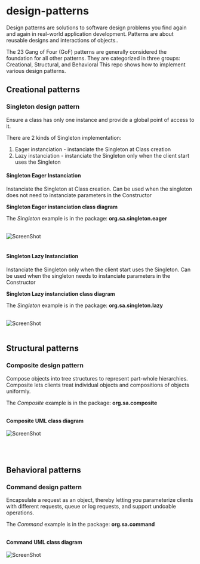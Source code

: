 <h1>design-patterns</h1>


Design patterns are solutions to software design problems you find again and again in real-world application development. Patterns are about reusable designs and interactions of objects..

The 23 Gang of Four (GoF) patterns are generally considered the foundation for all other patterns. They are categorized in three groups: Creational, Structural, and Behavioral
This repo shows how to implement various design patterns.

<h2>Creational patterns</h2>

<h3>Singleton design pattern</h3>


Ensure a class has only one instance and provide a global point of access to it.

There are 2 kinds of Singleton implementation:
1. Eager instanciation - instanciate the Singleton at Class creation
2. Lazy instanciation  - instanciate the Singleton only when the client start uses the Singleton

<h4>Singleton Eager Instanciation</h4>
Instanciate the Singleton at Class creation. Can be used when the singleton does not need to instanciate parameters in the Constructor

<b>Singleton Eager instanciation class diagram</b>

The <i>Singleton</i> example is in the package: **org.sa.singleton.eager** <br/><br/>

![ScreenShot](https://raw.github.com/shai-amar/design-patterns/master/src/main/images/eagerSingleton.PNG)
<br/><br/>

<h4>Singleton Lazy Instanciation</h4>
Instanciate the Singleton only when the client start uses the Singleton. Can be used when the singleton needs to instanciate parameters in the Constructor

<b>Singleton Lazy instanciation class diagram</b>

The <i>Singleton</i> example is in the package: **org.sa.singleton.lazy** <br/><br/>

![ScreenShot](https://raw.github.com/shai-amar/design-patterns/master/src/main/images/lazySingleton.png)
<br/><br/>

<h2>Structural patterns</h2>

<h3>Composite design pattern</h3>

Compose objects into tree structures to represent part-whole hierarchies. 
Composite lets clients treat individual objects and compositions of objects uniformly.<br/>

The <i>Composite</i> example is in the package: **org.sa.composite** <br/><br/>

<b>Composite UML class diagram</b> <br/><br/> 
![ScreenShot](https://raw.github.com/shai-amar/design-patterns/master/src/main/images/CompositeClassDiagram.jpg)

<br/><br/>

<!--Interpreter design pattern
--------------------------
The Interpreter design pattern objective is to convert one data structure to another data structure.<br/>
Usually it uses the <i>Composite</i> design pattern as the data structure that holds the data, and the <i>Interpreter</i> 
is actually an object that performs the checks that the user wants to do on every object in the data structure.<br/><br/>
The <i>Interpreter</i> example is in the package: **org.sa.interpreter** <br/><br/>

Here is an Interpreter class diagram example: <br/><br/>
<b>Context</b> - The context is the object that tells the Interpreter the order of the objects operations.<br/>
<b>Client</b> - The client that uses the interpreter<br/>
<b>IComponent</b> - The interface that defines the interpret operation in the <i>Composite</i> design pattern.<br/>
<b>Component</b> - The Leaf in the <i>Composite</i> design pattern. <br/>
<b>Composite</b> - The actual composite object.

![ScreenShot](https://raw.github.com/shai-amar/design-patterns/master/src/main/images/InterpreterClassDiagram.jpg)

<br/><br/> -->

<h2>Behavioral patterns</h2>

<h3>Command design pattern</h3>

Encapsulate a request as an object, thereby letting you parameterize clients 
with different requests, queue or log requests, and support undoable operations.<br/>

The <i>Command</i> example is in the package: **org.sa.command** <br/><br/>

<b>Command UML class diagram</b> <br/><br/> 
![ScreenShot](https://raw.github.com/shai-amar/design-patterns/master/src/main/images/CompositeClassDiagram.jpg)

<br/><br/>







